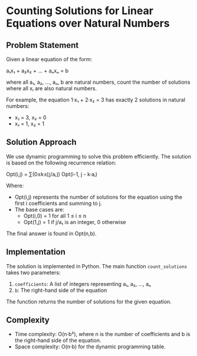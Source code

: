 # Counting Solutions for Linear Equations over Natural Numbers

## Problem Statement

Given a linear equation of the form:

a₁x₁ + a₂x₂ + ... + aₙxₙ = b

where all a₁, a₂, ..., aₙ, b are natural numbers, count the number of solutions where all xᵢ are also natural numbers.

For example, the equation 1·x₁ + 2·x₂ = 3 has exactly 2 solutions in natural numbers:
- x₁ = 3, x₂ = 0
- x₁ = 1, x₂ = 1

## Solution Approach

We use dynamic programming to solve this problem efficiently. The solution is based on the following recurrence relation:

Opt(i,j) = ∑(0≤k≤⌊j/aᵢ⌋) Opt(i-1, j - k·aᵢ)

Where:
- Opt(i,j) represents the number of solutions for the equation using the first i coefficients and summing to j.
- The base cases are:
    - Opt(i,0) = 1 for all 1 ≤ i ≤ n
    - Opt(1,j) = 1 if j/a₁ is an integer, 0 otherwise

The final answer is found in Opt(n,b).

## Implementation

The solution is implemented in Python. The main function `count_solutions` takes two parameters:
1. `coefficients`: A list of integers representing a₁, a₂, ..., aₙ
2. `b`: The right-hand side of the equation

The function returns the number of solutions for the given equation.

## Complexity

- Time complexity: O(n·b²), where n is the number of coefficients and b is the right-hand side of the equation.
- Space complexity: O(n·b) for the dynamic programming table.